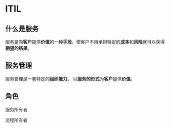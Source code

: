 # ITIL

## 什么是服务

服务是向**客户**提供**价值**的一种**手段**，使客户不用承担特定的**成本**和**风险**就可以获得**期望的结果**。

## 服务管理

服务管理是一套特定的**组织能力**， 以**服务的形式**为**客户**提供**价值**。

## 角色

服务所有者

流程所有者

